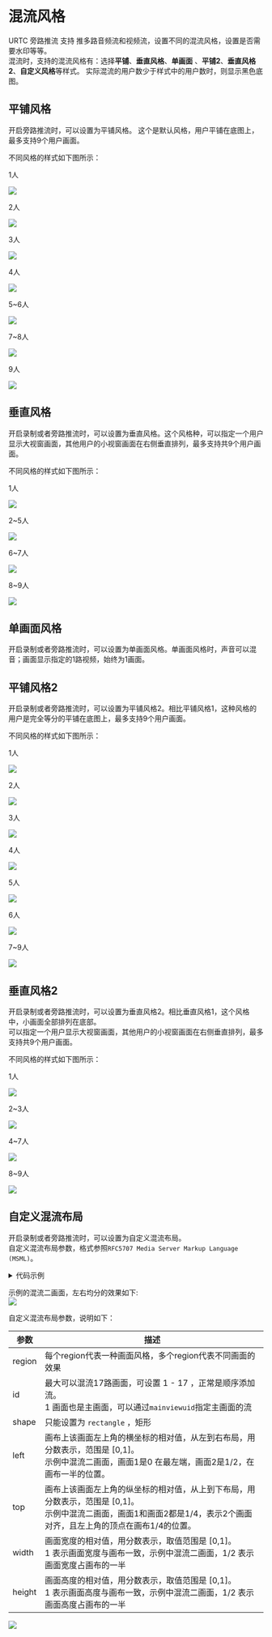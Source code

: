 # 混流风格

URTC 旁路推流 支持 推多路音频流和视频流，设置不同的混流风格，设置是否需要水印等等。     
混流时，支持的混流风格有：选择**平铺**、**垂直风格**、**单画面** 、**平铺2**、**垂直风格2**、**自定义风格**等样式。 实际混流的用户数少于样式中的用户数时，则显示黑色底图。  

## 平铺风格

开启旁路推流时，可以设置为平铺风格。 这个是默认风格，用户平铺在底图上，最多支持9个用户画面。  

不同风格的样式如下图所示：

1人  

![ ](/images/record/pingpu1.png)

2人  

![ ](/images/record/pingpu2New.png)

3人  

![ ](/images/record/pingpu3New.png)

4人  

![ ](/images/record/pingpu4.png)

5~6人  

![ ](/images/record/pingpu5And6.png)

7~8人  

![ ](/images/record/pingpu7And8.png)

9人  

![ ](/images/record/pingpu9.png)


## 垂直风格

开启录制或者旁路推流时，可以设置为垂直风格。这个风格种，可以指定一个用户显示大视窗画面，其他用户的小视窗画面在右侧垂直排列，最多支持共9个用户画面。  

不同风格的样式如下图所示：  

1人  

![ ](/images/record/pingpu1.png)

2~5人  

![ ](/images/record/chuizhi2.png)

6~7人 

![ ](/images/record/chuizhi7.png)

8~9人 

![ ](/images/record/chuizhi9.png)


## 单画面风格

开启录制或者旁路推流时，可以设置为单画面风格。单画面风格时，声音可以混音；画面显示指定的1路视频，始终为1画面。


## 平铺风格2

开启录制或者旁路推流时，可以设置为平铺风格2。相比平铺风格1，这种风格的用户是完全等分的平铺在底图上，最多支持9个用户画面。  

不同风格的样式如下图所示：  

1人  

![ ](/images/record/pingpu1.png)

2人  

![ ](/images/record/pingpu2New.png)

3人  

![ ](/images/record/pingpu_2_3.png)

4人  

![ ](/images/record/pingpu4.png)

5人  

![ ](/images/record/pingpu_2_5.png)

6人  

![ ](/images/record/pingpu_2_6.png)

7~9人  

![ ](/images/record/pingpu9.png)


## 垂直风格2

开启录制或者旁路推流时，可以设置为垂直风格2。相比垂直风格1，这个风格中，小画面全部排列在底部。    
可以指定一个用户显示大视窗画面，其他用户的小视窗画面在右侧垂直排列，最多支持共9个用户画面。  

不同风格的样式如下图所示：  

1人  

![ ](/images/record/pingpu1.png)

2~3人  

![ ](/images/record/chuizhi_2-2And3.png)

4~7人 

![ ](/images/record/chuizhi_2-4And7.png)

8~9人 

![ ](/images/record/chuizhi_2-8And9.png)


## 自定义混流布局

开启录制或者旁路推流时，可以设置为自定义混流布局。    
自定义混流布局参数，格式参照`RFC5707 Media Server Markup Language (MSML)`。    

<details>
	<summary>代码示例</summary>

```
"custom": [ 
                 {
                     "region": [
                         {
                             "id": "1",
                             "shape": "rectangle",
                             "area": {
                                 "left": "0",
                                 "top": "0",
                                 "width": "1",
                                 "height": "1"
                             }
                         }
                     ]
                 },
		//混流一画面，是全屏的效果
                 {
                     "region": [
                         {
                             "id": "1",
                             "shape": "rectangle",
                             "area": {
                                 "left": "0",
                                 "top": "1/4",
                                 "width": "1/2",
                                 "height": "1/2"
                             }
                         },
                         {
                             "id": "2",
                             "shape": "rectangle",
                             "area": {
                                 "left": "1/2",
                                 "top": "1/4",
                                 "width": "1/2",
                                 "height": "1/2"
                             }
                         }
                     ]
                 }
	    //混流二画面，是左右的均分效果
            ],

```

</details>
  


示例的混流二画面，左右均分的效果如下:    
![ ](/images/record/layout_custom_2.png)


自定义混流布局参数，说明如下：

|参数	|描述|
|-|-|
|region	| 每个region代表一种画面风格，多个region代表不同画面的效果 |
|id	| 最大可以混流17路画面，可设置 1 - 17 ，正常是顺序添加流。<br>1 画面也是主画面，可以通过`mainviewuid`指定主画面的流 |
|shape	| 只能设置为 `rectangle` ，矩形 |
|left	|画布上该画面左上角的横坐标的相对值，从左到右布局，用分数表示，范围是 [0,1]。<br>示例中混流二画面，画面1是0 在最左端，画面2是1/2，在画布一半的位置。 |
|top	|画布上该画面左上角的纵坐标的相对值，从上到下布局，用分数表示，范围是 [0,1]。<br>示例中混流二画面，画面1和画面2都是1/4，表示2个画面对齐，且左上角的顶点在画布1/4的位置。 |
|width	|画面宽度的相对值，用分数表示，取值范围是 [0,1]。<br>1 表示画面宽度与画布一致，示例中混流二画面，1/2 表示画面宽度占画布的一半 |
|height	|画面高度的相对值，用分数表示，取值范围是 [0,1]。<br>1 表示画面高度与画布一致，示例中混流二画面，1/2 表示画面高度占画布的一半 |

![ ](/images/record/layout_custom_define.png)







